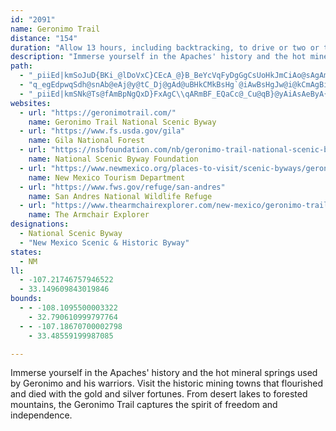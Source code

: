 ```yaml
---
id: "2091"
name: Geronimo Trail
distance: "154"
duration: "Allow 13 hours, including backtracking, to drive or two or three days to fully enjoy the byway."
description: "Immerse yourself in the Apaches' history and the hot mineral springs used by Geronimo and his warriors. Visit the historic mining towns that flourished and died with the gold and silver fortunes. From desert lakes to forested mountains, the Geronimo Trail captures the spirit of freedom and independence."
path:
  - "_piiEd|kmSoJuD{BKi_@lDoVxC}CEcA_@}B_BeYcVqFyDgGgCsUoHkJmCiAo@sAgAmAgBWs@g@wCmI~BqADkCMaBRcCp@}Ar@kBlB}FtNSx@a@rGc@xCcBfFs@fAsDvAy@z@yAxCsB`FiD`LcAfCyC~CgI~GmCxA}ErAa\\bGuAd@mAr@yAvAsAtByPn_@mG|KiCfDgBpAaLfEoACuGdCmAbAoGbH{NrJaAf@uA\\mEZu@d@[`@{BvFoA`BeA|@iAtAeFtMq@lAmAx@eB^mBv@m@j@sFnIo@zAqAlFuE`IKr@?jA`AjCkLlJeZjUeC`B}FvCeKzD{bC|y@xGrYRvB@pBUzC_R`dAyBnPw@~JwFd_AOrGDfDhA~ZlDtz@BfAc@hVHlFl@xFrG~]X`CnBtUTdGEdY@zBJ~@ZvBx@rBd@x@fBzAdB~@`SbIxAZtAE`E_Bz@@|CxBvFdBrDTbBVdOfEnAJ|CYx@PjMhFx@r@b@hAJbBk@~IJnOXjBxA|BNb@HZ@pAa@rGW`BeCtJiCnPmAfFgF`Pk@~Am@~@oBrBcBlAyBrBqKrPsBbC{ExEeAjBcDrJcB|CcBhBkP|M}BzBgB~CsDrJy@~Bo@zCQbHi@pGg@rDoBtJ_@nFoApH_AhFqAjFsFbRi@dCe@vKiAvSS~Cc@fCYhAeAhCiFjIcB`DkKvYyArFaOzp@}@nDs@|BcWli@mDhG}B`D_jBb`CiGrGqv@hn@cEfEcEpFiBnCgBbD_CbFoA~CgBnFwk@x|B{Mdd@u@hE_BvXw@tFy@pDcAxCuAhDyPz_@wG|TQhAa@vFg@`AqA|@mDfBe@r@OdAi@zHt@tI_@xAe@p@e@Z}Aj@wHz@gF^kNpLyA|C}C~C_A~AmAx@yEfGuHlL{A`AeC`AsHvA_OxDiAlFkAxD[bBB~BNvAUfDcTzq@cCfEwIrJmB`DoBlCwCxBsCdB_EbBoSpGkE~AiBhAiApA_@p@ak@hvAiAtB{G~Ha@r@gBnEsFlOsAdFe@fEC`HUzBi@xAsErIcAfDk@r@qCjByArA}C`GaItJ{MzSa@z@m@|BmCbNsD`VgA`DaBzCY\\m@Zu@Pc@GO_@d@y@H]Om@QWa@O[E_ALc@LsBlAgB\\kAf@yAfAe@p@mBxA_FdC_JdBcD`BcALoDBWFkA~@}AEw@R}@lA[l@Gd@JvBl@zCDd@IrA_@fCIvBU`CAlBBd@v@fCDjA]rCCnCMd@U^u@d@aBLUd@Y`RN`ATb@x@l@rAXxRLlADrB^jClAvCfCdN|FfIbCfBhAdBtBjFfIhDzGbB~B~AdAlB`@hDXbCAr@L~@^tA~@fB`B|BxFbFzExBrDxBdDlAfCbC~C~B~Eh@~A^lCr@`B^^~LxHbD~BhDnAbAfAnAjCvAtDHj@NdBSzEN~D|A~IT`AxCfGb@xAhGbXbB`KHr@DfJk@XaIjBkHhDcL~AsGrAeEl@qK`FaCpBaM`OgJbNoPnTwAjAaB`@gAd@}EfDyCjAqFlAuPlBcBKaJoByAEcAJyQzIoFrByFbBuFxByLpFye@`RgWvKmEzDaLrLcCpBe[pSuFtEmBfCiBbA}@TsFh@ue@fK{ChBo@v@UdAFxDK`@URs@ViDq@o@@u@b@[r@OzA[|FAfD]`BgDfCoBb@sC@_BoKyBcUm@gC}@kBo@{@iCI}Ce@iDm@mCaAiA_AcCgDsBwDOM_B[sDn@c@BcAqBoCyCeAs@m@SuAMcNDi@f@UJy@COH_A`AwBJeCKqEwA_BaAi@gAyA}AMu@B_@N_@^SEY[_@w@m@}Bq@oAm@gBwBo@{A_@e@eAc@mCUOQ_AsCi@UeU_EyIs@iMm@yEKwIdAuKf@iD?qBWuFuAyHf@}I?yBk@yBy@_AOuINeJiBcCKsHFUPSf@BfCdDxgAKdDe@~CaCfHaAhEa@dDW`HIpDHhF^dFhAvIZjDXtGIfFOrBoClVwE`Zg@jBmE`KmLzVy@bCcDnSUpCDrCHn@zApGVxADxAOnBe@dBgAlByBrBcCjBiAfC_@fDB`Pc@~Do@bDm@pAoAfBiBdBgIjFs@r@_@fBo@lHKdCRbGWpA}@fAy@v@_@n@UlAX~DSf@kGjFiElFi@xAkAdGShCEjCJdAZfAl@tA|Th[h@jA^lBTlDl@tEp@xKfAlGDt@YxE?pAFj@P`@ZZ`A\\b@`@JhAKz@yArFGx@?~CK`BaAxFq@`JsCrIO~@Gz@BrDXtHIlCe@rB}BdGKt@GdABpBx@zI?v@_AhQShGsInUi@fBMp@Bf@J`A\\~@~AlCTp@Ll@?r@YxBDj@XVt@TfAa@nAExBdAb@z@h@j@nBr@bAx@hAX`ApA`EtB|CdC|AFvB\\l@?vCl@x@p@hAzAhBXxAGr@f@PXFv@N|K^jAfBjCt@t@lEvBbDtCdCxApAxBtAjDl@`AjD~DjDlFpAtC|@dCRlAp@jH`@|BbHhQ|CjO|B`E~@lCv@zA`BdCRv@EzBVlAv@xBnFtRjHnT^t@lBpFT`Ax@rHVxHClB_ArFJhNXpLSxDiCfWKrDRzLPhDRdCXrA`Lxd@bDzNrBhHT\\pBbGjApChAfB~AjB|DrDlAz@`BpCv@hBh@xBJ|@HxAEbETlFLdAt@pB|@dAn@`@~Ad@tF_@`@?nAd@\\Rn@x@rArCfDfK`ApJrCpLr@xBnAvCpGlMvIxNb@zAx@nE|Hvi@|C~TjAxKr@rAnBPz@RtAn@n@n@^t@`ElMNpAEz@IVc@L_C]}@Ho@Te@j@OjA?`ESxAU^}CjCi@hAE|@DdAn@fGx@bEEj@g@^kBPmDL_EEs@^Sd@EZJv@`AdBJz@o@rFNzJN`An@bBh@rBAbLWzXQnA}ApF}AlE_AlBaDbEaAxBmDjKcAnGIxBR~BZlMErCmAtJ_@pIHxCXbChAfDb@l@p@^vBXpJG^FlAp@`AfAzCnFbDlK|GlL`EhJxCrEbElFtAfAfAb@vG`AxBjAhBfBvGfKx@x@vFdEx@nAvAxCp@dAnPnStBrE|@bC|@|CjAxFRhBL|CSjS_@zLe@|JZjEt@dGBlEYvH_AfL}@lEk@~AmAdCwBnC{ClBiDdAcMdC_Cx@iAf@mE|CkFnEaBfAaB|@yF`Bs@b@iAtBo@lCi@hIo@vn@IvVI`ENfg@KtPc@|UKdB}AzJYd@_At@cAd@cBDyB_@gAa@{@s@UIYHc@t@QpA?r@TzM^lBxAtDHxAEx@]xAyClJwErF_@`AI~AR~Ab@dAtElGp@fAd@tDDdBEh@s@zAoA~Ac@lBYxIVtAbDlITd@ZR|@@~DcBbAE~@JhBf@bAj@rCfCRXjAnOAr@c@`DBdAd@fApA|@R`@?~@OvANhAjBbC~@nC^p@|ArAj@Lh@GtAq@v@Sd@Db@d@`@rAf@`DCx@[dB?dAt@lBf@t@xBnBT^lBhGDv@?zDj@bHKvDHjSN~AXfAhCvHXzA?l@y@rNcBhD}@bDeAbBQhAF`BXdBXx@hAhB^~@Dd@LzO]lOBhAJj@`AvAj@d@xBn@|AbAx@lB~@rCNrEXt@x@d@xEd@VJj@f@vBnEd@b@t@PTIVYZ{@nAwA\\mAn@_@|AYdBMh@RN^RtE^|@d@f@bA^lDv@XTNd@TpCIz@iEzFgAlB{@|DUTcAv@YIEIBYj@_BHqBZeBEuBIW_@AOTQ|Aa@fAoBvA_CzCaCjBsBxBwCzAiEpAeBlASXo@dB]nBGpAF~Ab@zBt@vC|M`b@bFnNnAdEb@lBbBlCZpA?nBiHzUqHhXYt@"
  - "q_egEdpwqSdh@snAb@eAj@y@tC_Dj@gAd@uBHkCMkBsHg`@iAwBsHgJw@i@kCmAgBiBgGyCg@GuADyCKqEeB{@o@{IkLs@m@eBm@mBWsB{@gIeGcCsA{GaDqAYcMYsCeAsF{Cc@_@oD_Gc@_@u@YaI_BaOPeVkBmVHoA@sHdAua@rEyAC{FgBmAg@_@Y_@k@c@_BSmDW{Am@wAu@y@iC_CkAsBg@m@iAk@_Do@gCkBaAM{Tl@uJw@eEb@{AWo@e@oBsCqDaAu@_@QY{@kAYy@QyCaCyE_CuAu@gAq@]gBY}@s@KSk@qCqAoDm@}@qAi@]e@Ow@[uEi@wA{GuGYKy@AcEhAs@IYYOe@QyBw@qAs@_@[E{C?{@Su@k@i@y@iAcCeAsAwAw@}By@iAkAiEuJc@sEK[m@c@y@SyA?iCv@uBLcCzA}@HcAI_Aa@qBsAoAq@u@S}B[{@i@gC{Ci@wCo@McAJe@EiA_@y@RiB|AyAh@y@H{CE}@Ra@?oASyBy@s@EaALeBjAUD{@Mg@Ya@cAg@{E{@kCIgCOq@_@a@{BkAu@iA_BcAUUa@iAOMi@EkCb@yA@i@Q{@i@a@e@Wk@aAgGo@yC]aAOQkAk@e@KcAHcA`@eAV}AEmBk@sFf@_A?SGm@gAOq@K{AY_@eAq@c@{@UmBi@q@Sc@Ai@VwAKkAHoDIy@]m@{@}@yB_BYa@m@mCu@sBc@kBGaAPyBIYu@s@sB]e@SUw@?c@Ji@bBiCxDyEh@}An@oDL_Cn@mCEuC]_BCo@Ji@l@kAJgBMeCIs@}AwCe@UmAQiCAa@Q[s@FmBCWO[_@OsBDuAS}CyC_@{@i@eEKoB@yAXqDOg@cAyA{AaFGs@N_Ch@mAt@]hAXlA~@h@Dv@KTM^q@^aAHe@Cy@o@eAcB_Au@{@oCaHaAqAOkACyCQmA}@uCoByEwAmAuCyASk@KgBSg@i@OsAPa@QSg@NeBUy@S_@YMsAEk@KOOe@eAW_De@gA{MaMWIkD^m@Go@eAi@gCe@_Am@Y_BMy@i@g@a@}@sAeAqBm@GmBrB]Pe@De@IUMm@s@_@_Ac@iEq@wAm@m@gEcAo@i@_AyCuAwA]mAO{FcAaCUwAJcLQgIm@_LsBkTcAmGYq@eAyAYo@Q}@@oBLeAd@qBXgDCeEb@}EIyCiAkHiAaC_@qAqAwA[}@]mCByCESk@e@k@sACm@NsACkBOy@cAaCUeBIsCyAkEKu@@eDOyD?cFYkIyB{IAmAFy@rBgFZsF\\s@bDmCJm@]yA_@]eARoBhCu@n@y@Py@KcCyA}@Kk@HsAx@y@@c@a@Ok@F_@P_@bAYbDJxB^r@EhByBbBkA^s@R{@?c@Gg@m@yAG_@N_@VStA]^g@PgDGaBK_@e@e@iBe@WWSg@NsB?s@u@yAq@m@q@WWs@Pm@VOfAHvA`@`Bx@|CdChAG~@]l@q@?u@I]yAcBK]Gk@BaBHa@ZUh@Gz@@jBjAnBGxBe@fB^|@@z@IbALZf@h@~Bl@Rz@m@|@eAl@Sr@Dl@f@HR@jDJXZR^?xAYn@Dl@RVA`BkAp@?|Af@|BP|A~@d@?XSHq@Sa@iCi@sDiAcB]eAFgAh@]EOKKg@?_DOsBUqAc@a@o@_@eC_A]GcBCUg@Dm@RQrFmCXY|@eBjAmAh@aANo@Ig@KS{A_@[@_B~@_APoBE]WE[D_@z@yBv@gCN_ASy@eA{@Cw@N_@rAeBHyBL[j@q@Ne@?k@ScABi@bBcCDk@EyAf@yAB}@SaBJm@\\w@Ji@?qCG_@q@yAGg@r@yBDqCb@oAXc@`Bm@`AQjAAb@FvBdAd@?x@Sd@?hAl@l@Dh@G~Aw@lBVd@KrA_BbByAlAkBjAaA|BaEJ}A^o@b@KbC@lA[j@m@Le@OqCNuAM_ABs@TqAXa@JQrAk@X[Jc@BiBZeACe@q@}@Ea@h@sADw@Ya@oBy@SYOaALc@x@oAn@_@xBq@\\WLa@KgDX_B?q@gA{B{AsAO_@?i@~AoEh@YjAEf@S`@_@Na@?WQk@}BcEu@cCsBuA]k@K}@X{BCm@ISQOi@Gi@^Kf@QdCO^WJc@EMMiCeEm@{Bq@sAW}@k@{ELyAIs@Yk@}AsA[k@Is@I_E_@_B[s@s@E]\\e@~@Qx@Gf@FdAb@xBG~@_@f@qDdBSl@KxBi@~D_@Zi@SKg@?wCIa@gBqBU{@GaE`@aDOeCi@s@sAe@[e@Hy@d@sA?mA_@gBcAkAIYBk@n@{ADqBYe@_CaBaAQmAXc@EgAm@Se@Ba@LStAeAHw@YsAuAyCcA{Ds@mF_AmF?eAbAmBTkBQuCw@gDMk@[k@i@a@aAMkBZW?]SO]Hy@rCqHTkDAy@Sa@_@UeFo@iAPcB`Aq@Ds@Nc@b@KXCtBIVa@^mALsAvBi@Ro@Ei@q@mAaFq@mBsBsDg@a@g@Q}AS}@RwBjD}BhBs@Nm@CoBM_ASo@iAkAmD[yAaEm]Sq@wA{A_A}D}AiBOY]yAe@kFCgB`BsK~AsQxAi_@?sBU_DsCs^[_Dm@mDqC}JoG{Qi@}@}DaDy@uAc@eBKsCPqBrCuPjF}QxA{HtHw}@`@_ChAyBvB{Bn@_@rEg@hA]nBeAlBsBxAuCx@sCl@mDNwDIuDc@kDiD}Qi@mBeAeDmCoF}C_EuBaC{A_DcAsDwC{Mu@{Ea@sFCuFRqDlCcTJkAH{DEsB]sDyBiKa@_DMiL^eCZ{@|@qAtFsDfC_C\\mAXmFXsAj@y@pC_Ch@oAEwA{CsGKg@EeAJuA|ByKNqDz@oFBeAOaEXcPxAmGd@mEBgD_@qa@NmIIsBi@gDoNam@o@sDiCwSiAyO_Ek^]oAk@yAgCyDi@kASy@S{AOaKHaKrAgO^qOhAmIBeCIuAa@yB[y@{@_ByA_By@g@yAk@gBW_CB_S~BmBCiCm@}A_AuAyAwAqC_CkGeA_Cc@k@gAm@eAKsAXqJrFq@Fy@SaAy@[s@Ik@@oA`ByHTyCAmBSeBq@_CeAgB_DsEi@yAYmA?e@DyAd@kCAmBi@{Ay@eBUaACeAfBsOP{@^s@pCsB^y@HaCO_GcC_Js@u@sBs@s@k@_@eAi@gDeBeCa@{@GwAJs@\\y@dAsATm@Ly@CqA_@aA_CkCsAmDs@uC_BmM}GaSmDiNsAiDaNuVsA_Dy@eDs@uFEoBd@iYEyFo@yJyAkPcAkGsA}DcB_DeBsBmA_AwCgAoQkCoE_BwF_Dsl@q]cCuBmAaB}AyCi@wAe@{A_@qBc@mDuO}vA{Mi~AqKcrAs@gEcA_DeLuS}@sCa@eCEu@UiOqFgwAD{DrQwbCl\\ysElB{UlDcZfMgjA`Gee@hCwPhAgDvAyC~@wA`M}OrT_\\|AyChA_Dh@yBj@cEjB{WqBSiB_@gBaAmD}Aw@{@aFw@_CMqBJiCf@mBv@_DtB}B~@kCr@qBReDHqEe@kaCum@cB]wDKeCX_Cr@gC|AcBzAc@n@uAfCi@~AwFpSyAlE_BxDiAfB}CtD{ExDwGvCuBh@kCb@kFTwBAyCSyCg@gz@oRgE_AyFq@gDS}C@sBNqBRwRlDiAFmA?uC_@mDyAsUwNgFsC}BcA}_Cyv@yDcAgDg@wGg@cHRce@lC}A@}DI_DWiCa@aEeAmCcAuEcCaVoQyDgCmDcBmBe@yAOgDU}AB{CV_Cf@sMdEob@jOeGxA_IdAsAPgFLwIE}cAkGmMm@oO~@_q@~FmEL_BY_A_@sB{AsAsBcDsIo@aAi@]i@Qm@E{@Ns@Cu@k@g^geAaA{C_AaFs@aHKkCEuF]_IcAe`@q@_`@w@mEeA{CsAiCqBuB}AaA_GoCyFsDc@O}DkCeA{@c@mBOwB?{l@]q@kAmAmDa@yFQmK?F{p@MuVoAiKm@_DoAmE_EkKcByC}CcE}BcCcDcCuRiKwVoNuMoG_Aw@yAsAiBsC}@uByCeIc@sC[aFXmCZkA"
  - "_piiEd|kmSNk@Ts@fAmBpNgQxD}FxAgC\\qARmBF_EQaCc@_Cu@qB}@yAiAsAeByA{HuEsDyDy@gAsBmDwAkDq@_CsAiHuB}O@wBh@sEHsAKoBwAsFOeAAmBJ_Cb@yDwBy@[u@ZkCn@yBXY~@a@bCeDr@SV^FhB^vAb@d@PFb@Kd@g@lBgFbC{D^oA"
websites:
  - url: "https://geronimotrail.com/"
    name: Geronimo Trail National Scenic Byway
  - url: "https://www.fs.usda.gov/gila"
    name: Gila National Forest
  - url: "https://nsbfoundation.com/nb/geronimo-trail-national-scenic-byway/"
    name: National Scenic Byway Foundation
  - url: "https://www.newmexico.org/places-to-visit/scenic-byways/geronimo-trail-national/"
    name: New Mexico Tourism Department
  - url: "https://www.fws.gov/refuge/san-andres"
    name: San Andres National Wildlife Refuge
  - url: "https://www.thearmchairexplorer.com/new-mexico/geronimo-trail-scenic-byway.php"
    name: The Armchair Explorer
designations:
  - National Scenic Byway
  - "New Mexico Scenic & Historic Byway"
states:
  - NM
ll:
  - -107.21746757946522
  - 33.149609843019846
bounds:
  - - -108.1095500003322
    - 32.790610999797764
  - - -107.18670700002798
    - 33.48559199987085

---
```


Immerse yourself in the Apaches' history and the hot mineral springs used by Geronimo and his warriors. Visit the historic mining towns that flourished and died with the gold and silver fortunes. From desert lakes to forested mountains, the Geronimo Trail captures the spirit of freedom and independence.
